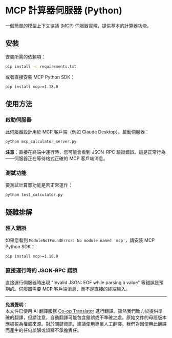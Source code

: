 <!--
CO_OP_TRANSLATOR_METADATA:
{
  "original_hash": "f4733f39c05c58e0cf0eee0a8ae7e9a2",
  "translation_date": "2025-10-17T20:04:12+00:00",
  "source_file": "03-GettingStarted/samples/python/README.md",
  "language_code": "mo"
}
-->
# MCP 計算器伺服器 (Python)

一個簡單的模型上下文協議 (MCP) 伺服器實現，提供基本的計算器功能。

## 安裝

安裝所需的依賴項：

```bash
pip install -r requirements.txt
```

或者直接安裝 MCP Python SDK：

```bash
pip install mcp>=1.18.0
```

## 使用方法

### 啟動伺服器

此伺服器設計用於 MCP 客戶端（例如 Claude Desktop）。啟動伺服器：

```bash
python mcp_calculator_server.py
```

**注意**：直接在終端中運行時，您可能會看到 JSON-RPC 驗證錯誤。這是正常行為——伺服器正在等待格式正確的 MCP 客戶端消息。

### 測試功能

要測試計算器功能是否正常運作：

```bash
python test_calculator.py
```

## 疑難排解

### 匯入錯誤

如果您看到 `ModuleNotFoundError: No module named 'mcp'`，請安裝 MCP Python SDK：

```bash
pip install mcp>=1.18.0
```

### 直接運行時的 JSON-RPC 錯誤

直接運行伺服器時出現 "Invalid JSON: EOF while parsing a value" 等錯誤是預期的。伺服器需要 MCP 客戶端消息，而不是直接的終端輸入。

---

**免責聲明**：  
本文件已使用 AI 翻譯服務 [Co-op Translator](https://github.com/Azure/co-op-translator) 進行翻譯。雖然我們致力於提供準確的翻譯，但請注意，自動翻譯可能包含錯誤或不準確之處。原始文件的母語版本應被視為權威來源。對於關鍵資訊，建議使用專業人工翻譯。我們對因使用此翻譯而產生的任何誤解或誤釋不承擔責任。